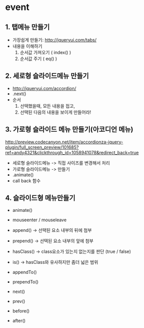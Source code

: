 # event

## 1. 탭메뉴 만들기
- 가장쉽게 만들기: <http://jqueryui.com/tabs/>
- 내용을 이해하기
    1. 순서값 가져오기 ( index() )
    2. 순서값 주기 ( eq() )

## 2. 세로형 슬라이드메뉴 만들기
- <http://jqueryui.com/accordion/>
- .next()
- 순서
	1. 선택했을때, 모든 내용을 접고,
	2. 선택된 다음의 내용을 보이게 만들어라!

## 3. 가로형 슬라이드 메뉴 만들기(아코디언 메뉴)
<http://preview.codecanyon.net/item/accordionza-jquery-plugin/full_screen_preview/101685?ref=andy4321&clickthrough_id=1058941078&redirect_back=true>
- 세로형 슬라이드메뉴 -> 직접 사이즈를 변경해서 처리
- 가로형 슬라이드메뉴 -> 만들기
- .animate()
- call back 함수

## 4. 슬라이드형 메뉴만들기
- animate()
- mouseenter / mouseleave
- append()    -> 선택된 요소 내부의 뒤에 첨부
- prepend()   -> 선택된 요소 내부의 앞에 첨부
- hasClass()  -> class요소가 있는지 없는지를 판단 (true / false)
- is() 				-> hasClass와 유사하지만 좀더 넓은 범위


- appendTo()
- prependTo()
- next()
- prev()
- before()
- after()



















>